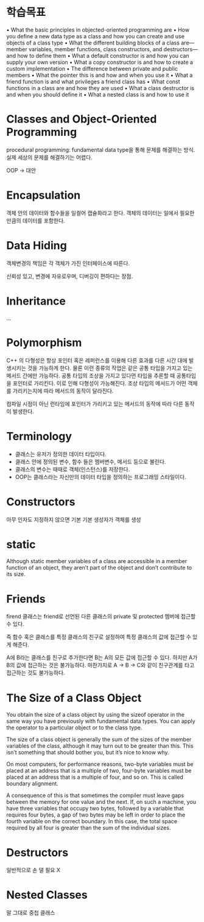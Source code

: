 학습목표
=
• What the basic principles in objected-oriented programming are
• How you define a new data type as a class and how you can create and use objects of a class type
• What the different building blocks of a class are—member variables, member functions, class constructors, and destructors—and how to define them
• What a default constructor is and how you can supply your own version
• What a copy constructor is and how to create a custom implementation
• The difference between private and public members
• What the pointer this is and how and when you use it
• What a friend function is and what privileges a friend class has
• What const functions in a class are and how they are used
• What a class destructor is and when you should define it
• What a nested class is and how to use it

Classes and Object-Oriented Programming
=
procedural programming:  fundamental data type을 통해 문제를 해결하는 방식. 실제 세상의 문제를 해결하기는 어렵다.

OOP -> 대안

Encapsulation
=
객체 안의 데이터와 함수들을 일컬어 캡슐화라고 한다.
객체의 데이터는 일에서 필요한 만큼의 데이터를 포함한다.

Data Hiding
=
객체변경의 책임은 각 객체가 가진 인터페이스에 따른다. 

신뢰성 있고, 변경에 자유로우며, 디버깅이 편하다는 장점.

Inheritance
=
...

Polymorphism
=
C++ 의 다형성은 항상 포인터 혹은 레퍼런스를 이용해 다른 효과를 다른 시간 대에 발생시키는 것을 가능하게 한다. 물론 이런 종류의 작업은 같은 공통 타입을 가지고 있는 메서드 간에만 가능하다. 공통 타입의 조상을 가지고 있다먼 타입을 추론할 때 공통타입을 포인터로 가리킨다. 이로 인해 다형성이 가능해진다. 조상 타입의 메서드가 어떤 객체를 가리키는지에 따라 메서드의 동작이 달라진다.

컴파일 시점이 아닌 런타임에 포인터가 가리키고 있는 메서드의 동작에 따라 다른 동작이 발생한다.

Terminology
=
- 클래스는 유저가 정의한 데이터 타입이다.
- 클래스 안에 정의된 변수, 함수 들은 멤버변수, 메서드 등으로 불린다.
- 클래스의 변수는 때때로 객체(인스턴스)를 저장한다.
- OOP는 클래스라는 자신만의 데이터 타입을 정의하는 프로그래밍 스타일이다.

Constructors
=
아무 인자도 지정하지 않으면 기본 기본 생성자가 객체를 생성

static
=
Although static member variables of a class are accessible in a member function of an object, they aren’t part of the object and don’t contribute to its size.

Friends
=
firend 클래스는 friend로 선언된 다른 클래스의 private 및 protected 멤버에 접근할 수 있다.

즉 함수 혹은 클래스를 특정 클래스의 친구로 설정하여 특정 클래스의 값에 접근할 수 있게 해준다.

A에 B라는 클래스를 친구로 추가한다면 B는 A의 모든 값에 접근할 수 있다.
하지만 A가 B의 값에 접근하는 것은 불가능하다.
마찬가지로 A -> B -> C와 같이 친구관계를 타고 접근하는 것도 불가능하다.

The Size of a Class Object
=

You obtain the size of a class object by using the sizeof operator in the same way you have previously with fundamental data types. You can apply the operator to a particular object or to the class type. 

The size of a class object is generally the sum of the sizes of the member variables of the class, although it may turn out to be greater than this. This isn’t something that should bother you, but it’s nice to know why.

On most computers, for performance reasons, two-byte variables must be placed at an address that
is a multiple of two, four-byte variables must be placed at an address that is a multiple of four, and so on. This is called boundary alignment.

A consequence of this is that sometimes the compiler must leave gaps between the memory for one value and the next. If, on such a machine, you have three variables that occupy two bytes, followed by a variable that requires four bytes, a gap of two bytes may be left in order to place the fourth variable on the correct boundary. In this case, the total space required by all four is greater than the sum of the individual sizes.

Destructors
=
일반적으로 손 댈 필요 X

Nested Classes
=
말 그대로 중첩 클래스


